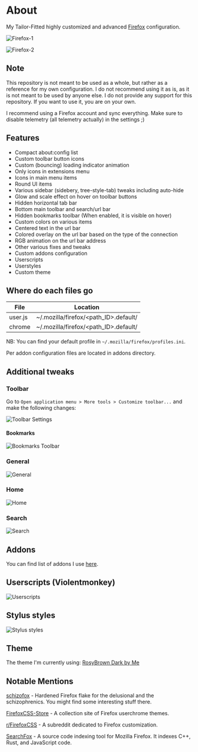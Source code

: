 # About

My Tailor-Fitted highly customized and advanced [Firefox](https://www.mozilla.org/en-US/firefox) configuration.

![Firefox-1](screenshots/firefox-1.png)

![Firefox-2](screenshots/firefox-2.png)

## Note

This repository is not meant to be used as a whole, but rather as a reference for my own configuration. I do not recommend using it as is, as it is not meant to be used by anyone else. I do not provide any support for this repository. If you want to use it, you are on your own.

I recommend using a Firefox account and sync everything. Make sure to disable telemetry (all telemetry actually) in the settings ;)

## Features

- Compact about:config list
- Custom toolbar button icons
- Custom (bouncing) loading indicator animation
- Only icons in extensions menu
- Icons in main menu items
- Round UI items
- Various sidebar (sidebery, tree-style-tab) tweaks including auto-hide
- Glow and scale effect on hover on toolbar buttons
- Hidden horizontal tab bar
- Bottom main toolbar and search/url bar
- Hidden bookmarks toolbar (When enabled, it is visible on hover)
- Custom colors on various items
- Centered text in the url bar
- Colored overlay on the url bar based on the type of the connection
- RGB animation on the url bar address
- Other various fixes and tweaks
- Custom addons configuration
- Userscripts
- Userstyles
- Custom theme

## Where do each files go

| File    | Location                              |
| ------- | ------------------------------------- |
| user.js | ~/.mozilla/firefox/<path_ID>.default/ |
| chrome  | ~/.mozilla/firefox/<path_ID>.default/ |

NB: You can find your default profile in `~/.mozilla/firefox/profiles.ini`.

Per addon configuration files are located in addons directory.

## Additional tweaks

### Toolbar

Go to `Open application menu > More tools > Customize toolbar...` and make the following changes:

![Toolbar Settings](screenshots/toolbar.png)

#### Bookmarks

![Bookmarks Toolbar](screenshots/bookmarks.png)

### General

![General](screenshots/general.png)

### Home

![Home](screenshots/home.png)

### Search

![Search](screenshots/search.png)

## Addons

You can find list of addons I use [here](https://addons.mozilla.org/en-US/firefox/collections/17970682/TAT-Collection/).

## Userscripts (Violentmonkey)

![Userscripts](screenshots/violentmonkey-userscripts.png)

## Stylus styles

![Stylus styles](screenshots/stylus-userstyles.png)

## Theme

The theme I'm currently using: [RosyBrown Dark by Me](https://addons.mozilla.org/en-US/firefox/addon/rosybrown_dark/)

## Notable Mentions

[schizofox](https://github.com/schizofox/schizofox) - Hardened Firefox flake for the delusional and the schizophrenics. You might find some interesting stuff there.

[FirefoxCSS-Store](https://firefoxcss-store.github.io) - A collection site of Firefox userchrome themes.

[r/FirefoxCSS](https://www.reddit.com/r/FirefoxCSS) - A subreddit dedicated to Firefox customization.

[SearchFox](https://searchfox.org) - A source code indexing tool for Mozilla Firefox. It indexes C++, Rust, and JavaScript code.
